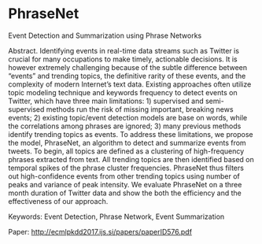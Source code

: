 # PhraseNet
Event Detection and Summarization using Phrase Networks

Abstract. Identifying events in real-time data streams such as Twitter
is crucial for many occupations to make timely, actionable decisions.
It is however extremely challenging because of the subtle difference between
“events” and trending topics, the definitive rarity of these events,
and the complexity of modern Internet’s text data. Existing approaches
often utilize topic modeling technique and keywords frequency to detect
events on Twitter, which have three main limitations: 1) supervised
and semi-supervised methods run the risk of missing important, breaking
news events; 2) existing topic/event detection models are base on
words, while the correlations among phrases are ignored; 3) many previous
methods identify trending topics as events. To address these limitations,
we propose the model, PhraseNet, an algorithm to detect and
summarize events from tweets. To begin, all topics are defined as a clustering
of high-frequency phrases extracted from text. All trending topics
are then identified based on temporal spikes of the phrase cluster frequencies.
PhraseNet thus filters out high-confidence events from other
trending topics using number of peaks and variance of peak intensity.
We evaluate PhraseNet on a three month duration of Twitter data and
show the both the efficiency and the effectiveness of our approach.

Keywords: Event Detection, Phrase Network, Event Summarization

Paper: http://ecmlpkdd2017.ijs.si/papers/paperID576.pdf